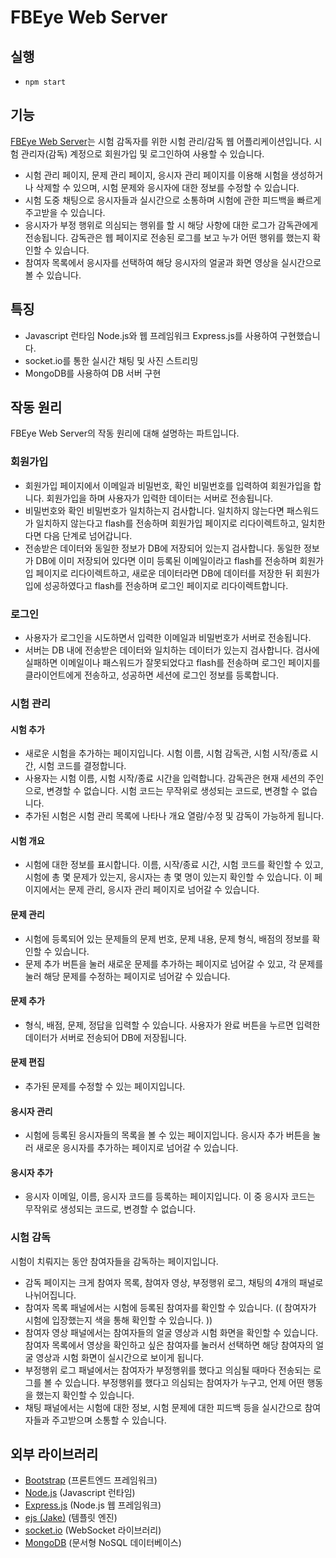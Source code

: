 # FBEye Web Server

## 실행
- `npm start`

## 기능
[FBEye Web Server](https://github.com/ddoo-ddah/fbeye-web-server)는 시험 감독자를 위한 시험 관리/감독 웹 어플리케이션입니다. 시험 관리자(감독) 계정으로 회원가입 및 로그인하여 사용할 수 있습니다.
- 시험 관리 페이지, 문제 관리 페이지, 응시자 관리 페이지를 이용해 시험을 생성하거나 삭제할 수 있으며, 시험 문제와 응시자에 대한 정보를 수정할 수 있습니다.
- 시험 도중 채팅으로 응시자들과 실시간으로 소통하며 시험에 관한 피드백을 빠르게 주고받을 수 있습니다.
- 응시자가 부정 행위로 의심되는 행위를 할 시 해당 사항에 대한 로그가 감독관에게 전송됩니다. 감독관은 웹 페이지로 전송된 로그를 보고 누가 어떤 행위를 했는지 확인할 수 있습니다.
- 참여자 목록에서 응시자를 선택하여 해당 응시자의 얼굴과 화면 영상을 실시간으로 볼 수 있습니다.

## 특징
- Javascript 런타임 Node.js와 웹 프레임워크 Express.js를 사용하여 구현했습니다.
- socket.io를 통한 실시간 채팅 및 사진 스트리밍
- MongoDB를 사용하여 DB 서버 구현

## 작동 원리
FBEye Web Server의 작동 원리에 대해 설명하는 파트입니다.
### 회원가입
- 회원가입 페이지에서 이메일과 비밀번호, 확인 비밀번호를 입력하여 회원가입을 합니다. 회원가입을 하며 사용자가 입력한 데이터는 서버로 전송됩니다.
- 비밀번호와 확인 비밀번호가 일치하는지 검사합니다. 일치하지 않는다면 패스워드가 일치하지 않는다고 flash를 전송하며 회원가입 페이지로 리다이렉트하고, 일치한다면 다음 단계로 넘어갑니다.
- 전송받은 데이터와 동일한 정보가 DB에 저장되어 있는지 검사합니다. 동일한 정보가 DB에 이미 저장되어 있다면 이미 등록된 이메일이라고 flash를 전송하며 회원가입 페이지로 리다이렉트하고, 새로운 데이터라면 DB에 데이터를 저장한 뒤 회원가입에 성공하였다고 flash를 전송하며 로그인 페이지로 리다이렉트합니다.
### 로그인
- 사용자가 로그인을 시도하면서 입력한 이메일과 비밀번호가 서버로 전송됩니다.
- 서버는 DB 내에 전송받은 데이터와 일치하는 데이터가 있는지 검사합니다. 검사에 실패하면 이메일이나 패스워드가 잘못되었다고 flash를 전송하며 로그인 페이지를 클라이언트에게 전송하고, 성공하면 세션에 로그인 정보를 등록합니다.
### 시험 관리
#### 시험 추가
- 새로운 시험을 추가하는 페이지입니다. 시험 이름, 시험 감독관, 시험 시작/종료 시간, 시험 코드를 결정합니다.
- 사용자는 시험 이름, 시험 시작/종료 시간을 입력합니다. 감독관은 현재 세션의 주인으로, 변경할 수 없습니다. 시험 코드는 무작위로 생성되는 코드로, 변경할 수 없습니다.
- 추가된 시험은 시험 관리 목록에 나타나 개요 열람/수정 및 감독이 가능하게 됩니다.
#### 시험 개요
- 시험에 대한 정보를 표시합니다. 이름, 시작/종료 시간, 시험 코드를 확인할 수 있고, 시험에 총 몇 문제가 있는지, 응시자는 총 몇 명이 있는지 확인할 수 있습니다. 이 페이지에서는 문제 관리, 응시자 관리 페이지로 넘어갈 수 있습니다.
#### 문제 관리
- 시험에 등록되어 있는 문제들의 문제 번호, 문제 내용, 문제 형식, 배점의 정보를 확인할 수 있습니다.
- 문제 추가 버튼을 눌러 새로운 문제를 추가하는 페이지로 넘어갈 수 있고, 각 문제를 눌러 해당 문제를 수정하는 페이지로 넘어갈 수 있습니다.
#### 문제 추가
- 형식, 배점, 문제, 정답을 입력할 수 있습니다. 사용자가 완료 버튼을 누르면 입력한 데이터가 서버로 전송되어 DB에 저장됩니다.
#### 문제 편집
- 추가된 문제를 수정할 수 있는 페이지입니다.
#### 응시자 관리
- 시험에 등록된 응시자들의 목록을 볼 수 있는 페이지입니다. 응시자 추가 버튼을 눌러 새로운 응시자를 추가하는 페이지로 넘어갈 수 있습니다.
#### 응시자 추가
- 응시자 이메일, 이름, 응시자 코드를 등록하는 페이지입니다. 이 중 응시자 코드는 무작위로 생성되는 코드로, 변경할 수 없습니다.
### 시험 감독
시험이 치뤄지는 동안 참여자들을 감독하는 페이지입니다.
- 감독 페이지는 크게 참여자 목록, 참여자 영상, 부정행위 로그, 채팅의 4개의 패널로 나뉘어집니다.
- 참여자 목록 패널에서는 시험에 등록된 참여자를 확인할 수 있습니다. (( 참여자가 시험에 입장했는지 색을 통해 확인할 수 있습니다. ))
- 참여자 영상 패널에서는 참여자들의 얼굴 영상과 시험 화면을 확인할 수 있습니다. 참여자 목록에서 영상을 확인하고 싶은 참여자를 눌러서 선택하면 해당 참여자의 얼굴 영상과 시험 화면이 실시간으로 보이게 됩니다.
- 부정행위 로그 패널에서는 참여자가 부정행위를 했다고 의심될 때마다 전송되는 로그를 볼 수 있습니다. 부정행위를 했다고 의심되는 참여자가 누구고, 언제 어떤 행동을 했는지 확인할 수 있습니다.
- 채팅 패널에서는 시험에 대한 정보, 시험 문제에 대한 피드백 등을 실시간으로 참여자들과 주고받으며 소통할 수 있습니다.

## 외부 라이브러리
- [Bootstrap](https://getbootstrap.com/) (프론트엔드 프레임워크)
- [Node.js](https://nodejs.org/en/) (Javascript 런타임)
- [Express.js](https://expressjs.com/) (Node.js 웹 프레임워크)
- [ejs (Jake)](https://ejs.co/) (템플릿 엔진)
- [socket.io](https://socket.io/) (WebSocket 라이브러리)
- [MongoDB](https://www.mongodb.com/) (문서형 NoSQL 데이터베이스)
